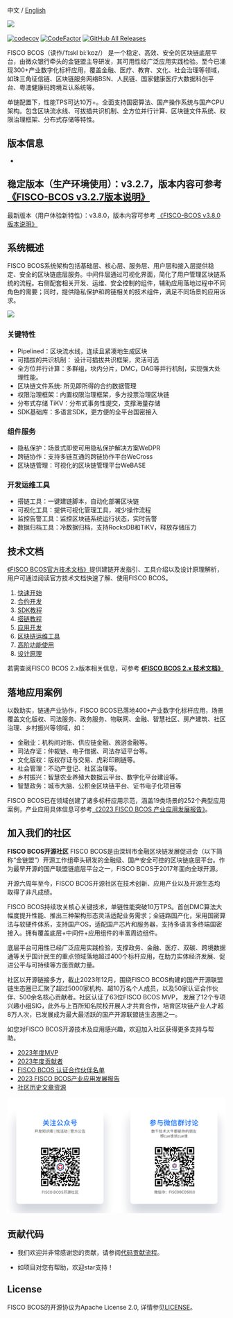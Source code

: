 中文 / [English](docs/README_EN.md)

![](./docs/FISCO_BCOS_Logo.svg)

[![codecov](https://codecov.io/gh/FISCO-BCOS/FISCO-BCOS/branch/master/graph/badge.svg)](https://codecov.io/gh/FISCO-BCOS/FISCO-BCOS)
[![CodeFactor](https://www.codefactor.io/repository/github/fisco-bcos/FISCO-BCOS/badge)](https://www.codefactor.io/repository/github/fisco-bcos/FISCO-BCOS)
[![GitHub All Releases](https://img.shields.io/github/downloads/FISCO-BCOS/FISCO-BCOS/total.svg)](https://github.com/FISCO-BCOS/FISCO-BCOS)

FISCO BCOS（读作/ˈfɪskl bi:ˈkɒz/） 是一个稳定、高效、安全的区块链底层平台，由微众银行牵头的金链盟主导研发，其可用性经广泛应用实践检验。至今已涌现300+产业数字化标杆应用，覆盖金融、医疗、教育、文化、社会治理等领域，如珠三角征信链、区块链服务网络BSN、人民链、国家健康医疗大数据科创平台、粤澳健康码跨境互认系统等。

单链配置下，性能TPS可达10万+。全面支持国密算法、国产操作系统与国产CPU架构。包含区块流水线、可拔插共识机制、全方位并行计算、区块链文件系统、权限治理框架、分布式存储等特性。

## 版本信息
-
稳定版本（生产环境使用）：v3.2.7，版本内容可参考[《FISCO-BCOS v3.2.7版本说明》](https://github.com/FISCO-BCOS/FISCO-BCOS/releases/tag/v3.2.7)
-
最新版本（用户体验新特性）：v3.8.0，版本内容可参考 [《FISCO-BCOS v3.8.0版本说明》](https://github.com/FISCO-BCOS/FISCO-BCOS/releases/tag/v3.8.0)

## 系统概述
FISCO BCOS系统架构包括基础层、核心层、服务层、用户层和接入层提供稳定、安全的区块链底层服务。中间件层通过可视化界面，简化了用户管理区块链系统的流程。右侧配套相关开发、运维、安全控制的组件，辅助应用落地过程中不同角色的需要；同时，提供隐私保护和跨链相关的技术组件，满足不同场景的应用诉求。

![](https://osp-1257653870.cos.ap-guangzhou.myqcloud.com/FISCO-BCOS/document/latest/zh_CN/_images/Technical-Architecture.png)

### 关键特性

- Pipelined：区块流水线，连续且紧凑地生成区块
- 可插拔的共识机制： 设计可插拔共识框架，灵活可选
- 全方位并行计算：多群组，块内分片，DMC，DAG等并行机制，实现强大处理性能。
- 区块链文件系统: 所见即所得的合约数据管理
- 权限治理框架：内置权限治理框架，多方投票治理区块链
- 分布式存储 TiKV：分布式事务性提交，支撑海量存储
- SDK基础库：多语言SDK，更方便的全平台国密接入

### 组件服务

- 隐私保护：场景式即使可用隐私保护解决方案WeDPR
- 跨链协作：支持多链互通的跨链协作平台WeCross
- 区块链管理：可视化的区块链管理平台WeBASE

### 开发运维工具
- 搭链工具：一键建链脚本，自动化部署区块链
- 可视化工具：提供可视化管理工具，减少操作流程
- 监控告警工具：监控区块链系统运行状态，实时告警
- 数据归档工具：冷数据归档，支持RocksDB和TiKV，释放存储压力


## 技术文档
[《FISCO BCOS官方技术文档》](https://fisco-bcos-doc.readthedocs.io/zh_CN/latest/index.html)提供建链开发指引、工具介绍以及设计原理解析，用户可通过阅读官方技术文档快速了解、使用FISCO BCOS。
1. [快速开始](https://fisco-bcos-doc.readthedocs.io/zh_CN/latest/docs/quick_start/hardware_requirements.html)
2. [合约开发](https://fisco-bcos-doc.readthedocs.io/zh_CN/latest/docs/contract_develop/solidity_develop.html)
3. [SDK教程](https://fisco-bcos-doc.readthedocs.io/zh_CN/latest/docs/sdk/index.html)
4. [搭链教程](https://fisco-bcos-doc.readthedocs.io/zh_CN/latest/docs/tutorial/air/index.html)
5. [应用开发](https://fisco-bcos-doc.readthedocs.io/zh_CN/latest/docs/develop/index.html)
6. [区块链运维工具](https://fisco-bcos-doc.readthedocs.io/zh_CN/latest/docs/operation_and_maintenance/build_chain.html)
7. [高阶功能使用](https://fisco-bcos-doc.readthedocs.io/zh_CN/latest/docs/advanced_function/safety.html)
8. [设计原理](https://fisco-bcos-doc.readthedocs.io/zh_CN/latest/docs/design/architecture.html)


若需查阅FISCO BCOS 2.x版本相关信息，可参考 **[《FISCO BCOS 2.x 技术文档》](https://fisco-bcos-documentation.readthedocs.io/zh_CN/latest/)**


## 落地应用案例

以数助实，链通产业协作，FISCO BCOS已落地400+产业数字化标杆应用，场景覆盖文化版权、司法服务、政务服务、物联网、金融、智慧社区、房产建筑、社区治理、乡村振兴等领域，如：

- 金融业：机构间对账、供应链金融、旅游金融等。
- 司法存证：仲裁链、电子借据、司法存证平台等。
- 文化版权：版权存证与交易、虎彩印刷链等。
- 社会管理：不动产登记、社区治理等。
- 乡村振兴：智慧农业养殖大数据云平台、数字化平台建设等。
- 智慧政务：城市大脑、公积金区块链平台、证书电子化项目等

FISCO
BCOS已在领域创建了诸多标杆应用示范，涵盖19类场景的252个典型应用案例，产业应用具体信息可参考[《2023 FISCO BCOS 产业应用发展报告》](https://mp.weixin.qq.com/s/hyEdSluUSG-iUZDR2PO_Ew)。

## 加入我们的社区

**FISCO BCOS开源社区**
FISCO BCOS是由深圳市金融区块链发展促进会（以下简称“金链盟”）开源工作组牵头研发的金融级、国产安全可控的区块链底层平台。作为最早开源的国产联盟链底层平台之一，FISCO
BCOS于2017年面向全球开源。

开源六周年至今，FISCO BCOS开源社区在技术创新、应用产业以及开源生态均取得了非凡成绩。

FISCO
BCOS持续攻关核心关键技术，单链性能突破10万TPS。首创DMC算法大幅度提升性能、推出三种架构形态灵活适配业务需求；全链路国产化，采用国密算法与软硬件体系，支持国产OS，适配国产芯片和服务器，支持多语言多终端国密接入。拥有覆盖底层+中间件+应用组件的丰富周边组件。

底层平台可用性已经广泛应用实践检验，支撑政务、金融、医疗、双碳、跨境数据通等关乎国计民生的重点领域落地超过400个标杆应用，在助力实体经济发展、促进公平与可持续等方面贡献力量。

社区以开源链接多方，截止2023年12月，围绕FISCO
BCOS构建的国产开源联盟链生态圈已汇聚了超过5000家机构、超10万名个人成员，以及50家认证合作伙伴、500余名核心贡献者。社区认证了63位FISCO
BCOS MVP， 发展了12个专项兴趣小组SIG，此外与上百所知名院校开展人才共育合作，培育区块链产业人才超8万人次，已发展成为最大最活跃的国产开源联盟链生态圈之一。

如您对FISCO BCOS开源技术及应用感兴趣，欢迎加入社区获得更多支持与帮助。

- [2023年度MVP](https://fisco-bcos-doc.readthedocs.io/zh_CN/latest/docs/community/MVP_list_new.html)
- [2023年度贡献者](https://fisco-bcos-doc.readthedocs.io/zh_CN/latest/docs/community/contributor_list_new.html)
- [FISCO BCOS 认证合作伙伴名单](https://mp.weixin.qq.com/s/A-gH2SJNQPDLgnhSGyuYDg)
- [2023 FISCO BCOS产业应用发展报告](https://mp.weixin.qq.com/s/hyEdSluUSG-iUZDR2PO_Ew)
- [社区历史文章资源](https://fisco-bcos-doc.readthedocs.io/zh_CN/latest/docs/articles/index.html)

![](https://raw.githubusercontent.com/FISCO-BCOS/LargeFiles/master/images/QR_image.png)

## 贡献代码

- 我们欢迎并非常感谢您的贡献，请参阅[代码贡献流程](https://fisco-bcos-doc.readthedocs.io/zh_CN/latest/docs/community/pr.html#)。

- 如项目对您有帮助，欢迎star支持！

## License

FISCO BCOS的开源协议为Apache License 2.0, 详情参见[LICENSE](LICENSE)。
